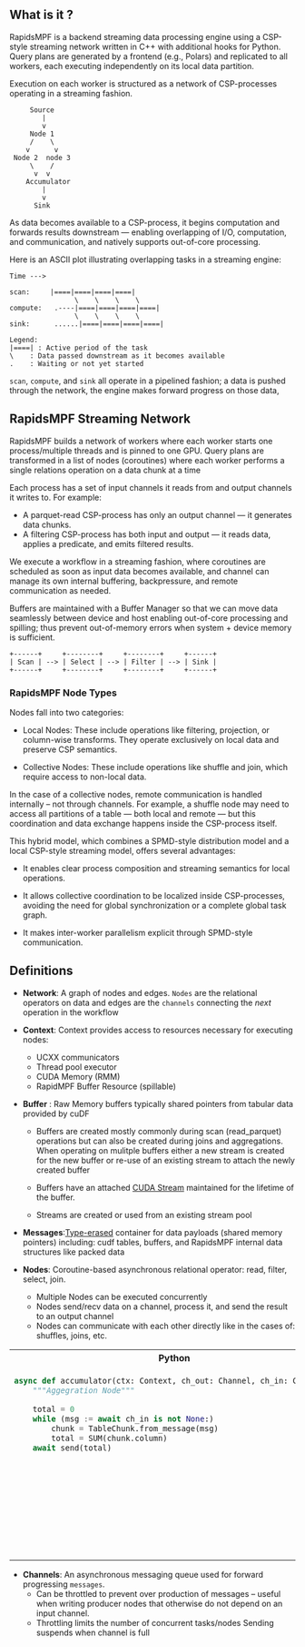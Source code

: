 
## What is it ?

RapidsMPF is a backend streaming data processing engine using a CSP-style streaming network written in C++ with additional hooks for Python.  Query plans are generated by a frontend (e.g., Polars) and replicated to all workers, each executing independently on its local data partition.  

Execution on each worker is structured as a network of CSP-processes operating in a streaming fashion. 

```
     Source
        |
        v
     Node 1
     /    \
    v      v
 Node 2  node 3
     \    /
      v  v
    Accumulator
        |
        v
      Sink
```

As data becomes available to a CSP-process, it begins computation and forwards results downstream — enabling overlapping of I/O, computation, and communication, and natively supports out-of-core processing.

Here is an ASCII plot illustrating overlapping tasks in a streaming engine:

```
Time --->

scan:     |====|====|====|====|
                \    \    \    \
compute:   .----|====|====|====|====|
                \    \    \    \
sink:      ......|====|====|====|====|

Legend:
|====| : Active period of the task
\    : Data passed downstream as it becomes available
.    : Waiting or not yet started
```

`scan`, `compute`, and `sink` all operate in a pipelined fashion; a data is pushed through the network, the engine makes forward progress on those data,




## RapidsMPF Streaming Network

RapidsMPF builds a network of workers where each worker starts one process/multiple threads and is pinned to one GPU.  Query plans are transformed in a list of nodes (coroutines) where each worker performs a single relations operation on a data chunk at a time

Each process has a set of input channels it reads from and output channels it writes to. For example:

- A parquet-read CSP-process has only an output channel — it generates data chunks.
- A filtering CSP-process has both input and output — it reads data, applies a predicate, and emits filtered results.

We execute a workflow in a streaming fashion, where coroutines are scheduled as soon as input data becomes available, and channel can manage its own internal buffering, backpressure, and remote communication as needed.

Buffers are maintained with a Buffer Manager so that we can move data seamlessly between device and host enabling out-of-core processing and spilling; thus prevent out-of-memory errors when system + device memory is sufficient.

```
+------+     +--------+     +--------+     +------+
| Scan | --> | Select | --> | Filter | --> | Sink |
+------+     +--------+     +--------+     +------+
```

### RapidsMPF Node Types

Nodes fall into two categories:
- Local Nodes: These include operations like filtering, projection, or column-wise transforms. They operate exclusively on local data and preserve CSP semantics.

- Collective Nodes: These include operations like shuffle and join, which require access to non-local data. 

In the case of a collective nodes, remote communication is handled internally – not through channels. For example, a shuffle node may need to access all partitions of a table — both local and remote — but this coordination and data exchange happens inside the CSP-process itself.

This hybrid model, which combines a SPMD-style distribution model and a local CSP-style streaming model, offers several advantages:

- It enables clear process composition and streaming semantics for local operations.

- It allows collective coordination to be localized inside CSP-processes, avoiding the need for global synchronization or a complete global task graph.

- It makes inter-worker parallelism explicit through SPMD-style communication.


## Definitions
- **Network**: A graph of nodes and edges.  `Nodes` are the relational operators on data and edges are the `channels` connecting the _next_ operation in the workflow

- **Context**: Context provides access to resources necessary for executing nodes:
  - UCXX communicators
  - Thread pool executor
  - CUDA Memory (RMM) 
  - RapidMPF Buffer Resource (spillable)

- **Buffer** : Raw Memory buffers typically shared pointers from tabular data provided by cuDF
  - Buffers are created mostly commonly during scan (read_parquet) operations but can also be created during joins and aggregations.  When operating on mulitple buffers either a new stream is created for the new buffer or re-use of an existing stream to attach the newly created buffer

  - Buffers have an attached [CUDA Stream](https://developer.download.nvidia.com/CUDA/training/StreamsAndConcurrencyWebinar.pdf) maintained for the lifetime of the buffer. 
  - Streams are created or used from an existing stream pool
  
- **Messages**:[Type-erased](https://en.wikipedia.org/wiki/Type_erasure) container for data payloads (shared memory pointers) including: cudf tables, buffers, and RapidsMPF internal data structures like packed data 


- **Nodes**: Coroutine-based asynchronous relational operator: read, filter, select, join.  
  - Multiple Nodes can be executed concurrently
  - Nodes send/recv data on a channel, process it, and send the result to an output channel
  - Nodes can communicate with each other directly like in the cases of: shuffles, joins, etc.


 <!-- need to write a better pseudo exmaple -->

<table>
<tr>
<th>Python</th>
<th>C++</th>
</tr>
<tr>
<td valign="top">

```python
async def accumulator(ctx: Context, ch_out: Channel, ch_in: Channel):
    """Aggegration Node"""

    total = 0
    while (msg := await ch_in is not None:)
        chunk = TableChunk.from_message(msg)
        total = SUM(chunk.column)
    await send(total)
```

</td>
<td valign="top">

```c++
rapidsmpf::task<void> accumulator(
    std::shared_ptr<rapidsmpf::Channel> ch_out,
    std::shared_ptr<rapidsmpf::Channel> ch_in)
{
    int64_t total = 0;
    while (true) {
        auto msg = co_await ch_in->recv();
        if (!msg) {
            break;
        }
        auto chunk = rapidsmpf::TableChunk::from_message(*msg);

        total += chunk->get_column("value")->sum<int64_t>();
    }

    // Send the accumulated result downstream as a message
    co_await ch_out->send(rapidsmpf::make_message(total));
}
```

</td>
</tr>
</table>


- **Channels**: An asynchronous messaging queue used for forward progressing `messages`.
  - Can be throttled to prevent over production of messages – useful when writing producer nodes that otherwise do not depend on an input channel.
  - Throttling limits the number of concurrent tasks/nodes
Sending suspends when channel is full
